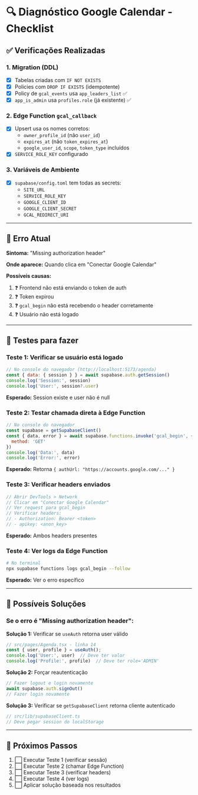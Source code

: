 # 🔍 Diagnóstico Google Calendar - Checklist

## ✅ Verificações Realizadas

### 1. Migration (DDL)
- [x] Tabelas criadas com `IF NOT EXISTS`
- [x] Policies com `DROP IF EXISTS` (idempotente)
- [x] Policy de `gcal_events` usa `app_leaders_list` ✅
- [x] `app_is_admin` usa `profiles.role` (já existente) ✅

### 2. Edge Function `gcal_callback`
- [x] Upsert usa os nomes corretos:
  - `owner_profile_id` (não `user_id`)
  - `expires_at` (não `token_expires_at`)
  - `google_user_id`, `scope`, `token_type` incluídos
- [x] `SERVICE_ROLE_KEY` configurado

### 3. Variáveis de Ambiente
- [x] `supabase/config.toml` tem todas as secrets:
  - `SITE_URL`
  - `SERVICE_ROLE_KEY`
  - `GOOGLE_CLIENT_ID`
  - `GOOGLE_CLIENT_SECRET`
  - `GCAL_REDIRECT_URI`

---

## 🐛 Erro Atual

**Sintoma:** "Missing authorization header"

**Onde aparece:** Quando clica em "Conectar Google Calendar"

**Possíveis causas:**

1. ❓ Frontend não está enviando o token de auth
2. ❓ Token expirou
3. ❓ `gcal_begin` não está recebendo o header corretamente
4. ❓ Usuário não está logado

---

## 🧪 Testes para fazer

### Teste 1: Verificar se usuário está logado
```javascript
// No console do navegador (http://localhost:5173/agenda)
const { data: { session } } = await supabase.auth.getSession()
console.log('Session:', session)
console.log('User:', session?.user)
```

**Esperado:** Session existe e user não é null

### Teste 2: Testar chamada direta à Edge Function
```javascript
// No console do navegador
const supabase = getSupabaseClient()
const { data, error } = await supabase.functions.invoke('gcal_begin', { 
  method: 'GET'
})
console.log('Data:', data)
console.log('Error:', error)
```

**Esperado:** Retorna `{ authUrl: "https://accounts.google.com/..." }`

### Teste 3: Verificar headers enviados
```javascript
// Abrir DevTools > Network
// Clicar em "Conectar Google Calendar"
// Ver request para gcal_begin
// Verificar headers:
// - Authorization: Bearer <token>
// - apikey: <anon_key>
```

**Esperado:** Ambos headers presentes

### Teste 4: Ver logs da Edge Function
```bash
# No terminal
npx supabase functions logs gcal_begin --follow
```

**Esperado:** Ver o erro específico

---

## 🔧 Possíveis Soluções

### Se o erro é "Missing authorization header":

**Solução 1:** Verificar se `useAuth` retorna user válido
```typescript
// src/pages/Agenda.tsx - linha 14
const { user, profile } = useAuth();
console.log('User:', user)  // Deve ter valor
console.log('Profile:', profile)  // Deve ter role='ADMIN'
```

**Solução 2:** Forçar reautenticação
```typescript
// Fazer logout e login novamente
await supabase.auth.signOut()
// Fazer login novamente
```

**Solução 3:** Verificar se `getSupabaseClient` retorna cliente autenticado
```typescript
// src/lib/supabaseClient.ts
// Deve pegar session do localStorage
```

---

## 📝 Próximos Passos

1. ⬜ Executar Teste 1 (verificar sessão)
2. ⬜ Executar Teste 2 (chamar Edge Function)
3. ⬜ Executar Teste 3 (verificar headers)
4. ⬜ Executar Teste 4 (ver logs)
5. ⬜ Aplicar solução baseada nos resultados




